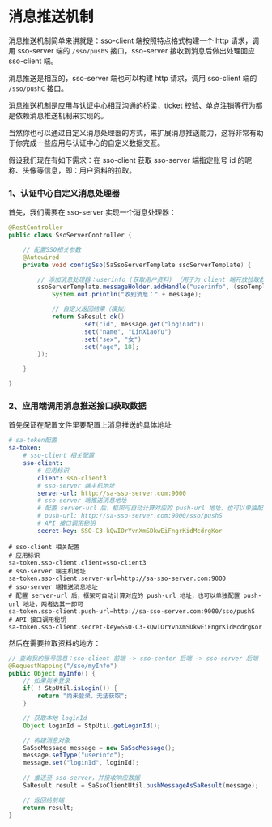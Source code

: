 # 消息推送机制

消息推送机制简单来讲就是：sso-client 端按照特点格式构建一个 http 请求，调用 sso-server 端的 `/sso/pushS` 接口，sso-server 接收到消息后做出处理回应 sso-client 端。

消息推送是相互的，sso-server 端也可以构建 http 请求，调用 sso-client 端的 `/sso/pushC` 接口。

消息推送机制是应用与认证中心相互沟通的桥梁，ticket 校验、单点注销等行为都是依赖消息推送机制来实现的。

当然你也可以通过自定义消息处理器的方式，来扩展消息推送能力，这将非常有助于你完成一些应用与认证中心的自定义数据交互。

假设我们现在有如下需求：在 sso-client 获取 sso-server 端指定账号 id 的昵称、头像等信息，即：用户资料的拉取。


### 1、认证中心自定义消息处理器

首先，我们需要在 sso-server 实现一个消息处理器：

``` java
@RestController
public class SsoServerController {

	// 配置SSO相关参数 
	@Autowired
	private void configSso(SaSsoServerTemplate ssoServerTemplate) {

		// 添加消息处理器：userinfo (获取用户资料) （用于为 client 端开放拉取数据的接口）
		ssoServerTemplate.messageHolder.addHandle("userinfo", (ssoTemplate, message) -> {
			System.out.println("收到消息：" + message);

			// 自定义返回结果（模拟）
			return SaResult.ok()
					.set("id", message.get("loginId"))
					.set("name", "LinXiaoYu")
					.set("sex", "女")
					.set("age", 18);
		});

	}

}
```


### 2、应用端调用消息推送接口获取数据

首先保证在配置文件里要配置上消息推送的具体地址

<!---------------------------- tabs:start ---------------------------->
<!------------- tab:yaml 风格  ------------->
``` yaml
# sa-token配置 
sa-token:
    # sso-client 相关配置
    sso-client:
        # 应用标识
        client: sso-client3
        # sso-server 端主机地址
        server-url: http://sa-sso-server.com:9000
        # sso-server 端推送消息地址
		# 配置 server-url 后，框架可自动计算对应的 push-url 地址，也可以单独配置 push-url 地址，两者选其一即可
        # push-url: http://sa-sso-server.com:9000/sso/pushS
        # API 接口调用秘钥
        secret-key: SSO-C3-kQwIOrYvnXmSDkwEiFngrKidMcdrgKor
```
<!------------- tab:properties 风格  ------------->
``` properties
# sso-client 相关配置
# 应用标识
sa-token.sso-client.client=sso-client3
# sso-server 端主机地址
sa-token.sso-client.server-url=http://sa-sso-server.com:9000
# sso-server 端推送消息地址
# 配置 server-url 后，框架可自动计算对应的 push-url 地址，也可以单独配置 push-url 地址，两者选其一即可
sa-token.sso-client.push-url=http://sa-sso-server.com:9000/sso/pushS
# API 接口调用秘钥
sa-token.sso-client.secret-key=SSO-C3-kQwIOrYvnXmSDkwEiFngrKidMcdrgKor
```
<!---------------------------- tabs:end ---------------------------->


然后在需要拉取资料的地方：

``` java
// 查询我的账号信息：sso-client 前端 -> sso-center 后端 -> sso-server 后端
@RequestMapping("/sso/myInfo")
public Object myInfo() {
	// 如果尚未登录
	if( ! StpUtil.isLogin()) {
		return "尚未登录，无法获取";
	}

	// 获取本地 loginId
	Object loginId = StpUtil.getLoginId();

	// 构建消息对象 
	SaSsoMessage message = new SaSsoMessage();
	message.setType("userinfo");
	message.set("loginId", loginId);
	
	// 推送至 sso-server，并接收响应数据 
	SaResult result = SaSsoClientUtil.pushMessageAsSaResult(message);

	// 返回给前端
	return result;
}
```

